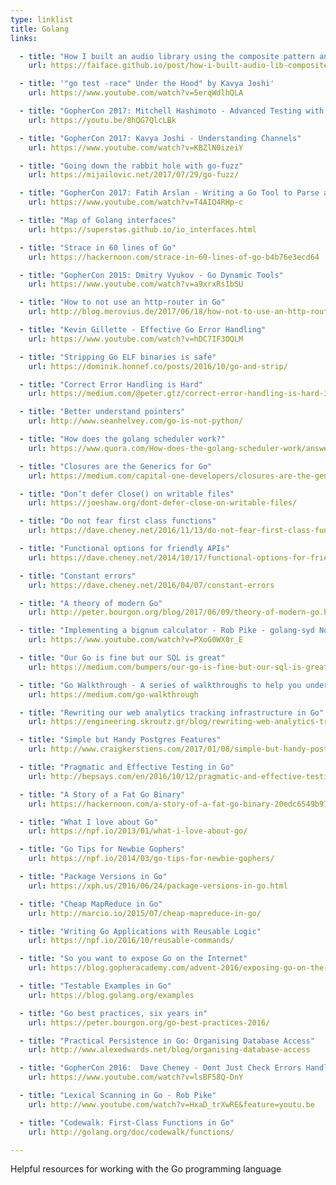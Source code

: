 ```yaml
---
type: linklist
title: Golang
links:

  - title: "How I built an audio library using the composite pattern and higher-order functions"
    url: https://faiface.github.io/post/how-i-built-audio-lib-composite-pattern/

  - title: '"go test -race" Under the Hood" by Kavya Joshi'
    url: https://www.youtube.com/watch?v=5erqWdlhQLA

  - title: "GopherCon 2017: Mitchell Hashimoto - Advanced Testing with Go"
    url: https://youtu.be/8hQG7QlcLBk

  - title: "GopherCon 2017: Kavya Joshi - Understanding Channels"
    url: https://www.youtube.com/watch?v=KBZlN0izeiY

  - title: "Going down the rabbit hole with go-fuzz"
    url: https://mijailovic.net/2017/07/29/go-fuzz/

  - title: "GopherCon 2017: Fatih Arslan - Writing a Go Tool to Parse and Modify Struct Tags"
    url: https://www.youtube.com/watch?v=T4AIQ4RHp-c

  - title: "Map of Golang interfaces"
    url: https://superstas.github.io/io_interfaces.html

  - title: "Strace in 60 lines of Go"
    url: https://hackernoon.com/strace-in-60-lines-of-go-b4b76e3ecd64

  - title: "GopherCon 2015: Dmitry Vyukov - Go Dynamic Tools"
    url: https://www.youtube.com/watch?v=a9xrxRsIbSU

  - title: "How to not use an http-router in Go"
    url: http://blog.merovius.de/2017/06/18/how-not-to-use-an-http-router.html

  - title: "Kevin Gillette - Effective Go Error Handling"
    url: https://www.youtube.com/watch?v=hDC7IF3OQLM

  - title: "Stripping Go ELF binaries is safe"
    url: https://dominik.honnef.co/posts/2016/10/go-and-strip/

  - title: "Correct Error Handling is Hard"
    url: https://medium.com/@peter.gtz/correct-error-handling-is-hard-307ea72759c7

  - title: "Better understand pointers"
    url: http://www.seanhelvey.com/go-is-not-python/

  - title: "How does the golang scheduler work?"
    url: https://www.quora.com/How-does-the-golang-scheduler-work/answer/Ian-Lance-Taylor

  - title: "Closures are the Generics for Go"
    url: https://medium.com/capital-one-developers/closures-are-the-generics-for-go-cb32021fb5b5

  - title: "Don’t defer Close() on writable files"
    url: https://joeshaw.org/dont-defer-close-on-writable-files/

  - title: "Do not fear first class functions"
    url: https://dave.cheney.net/2016/11/13/do-not-fear-first-class-functions

  - title: "Functional options for friendly APIs"
    url: https://dave.cheney.net/2014/10/17/functional-options-for-friendly-apis

  - title: "Constant errors"
    url: https://dave.cheney.net/2016/04/07/constant-errors

  - title: "A theory of modern Go"
    url: http://peter.bourgon.org/blog/2017/06/09/theory-of-modern-go.html

  - title: "Implementing a bignum calculator - Rob Pike - golang-syd November 2014"
    url: https://www.youtube.com/watch?v=PXoG0WX0r_E

  - title: "Our Go is fine but our SQL is great"
    url: https://medium.com/bumpers/our-go-is-fine-but-our-sql-is-great-b4857950a243

  - title: "Go Walkthrough - A series of walkthroughs to help you understand the Go standard library better."
    url: https://medium.com/go-walkthrough

  - title: "Rewriting our web analytics tracking infrastructure in Go"
    url: https://engineering.skroutz.gr/blog/rewriting-web-analytics-tracking-in-go/

  - title: "Simple but Handy Postgres Features"
    url: http://www.craigkerstiens.com/2017/01/08/simple-but-handy-postgresql-features/

  - title: "Pragmatic and Effective Testing in Go"
    url: http://bepsays.com/en/2016/10/12/pragmatic-and-effective-testing-in-go/

  - title: "A Story of a Fat Go Binary"
    url: https://hackernoon.com/a-story-of-a-fat-go-binary-20edc6549b97

  - title: "What I love about Go"
    url: https://npf.io/2013/01/what-i-love-about-go/

  - title: "Go Tips for Newbie Gophers"
    url: https://npf.io/2014/03/go-tips-for-newbie-gophers/

  - title: "Package Versions in Go"
    url: https://xph.us/2016/06/24/package-versions-in-go.html

  - title: "Cheap MapReduce in Go"
    url: http://marcio.io/2015/07/cheap-mapreduce-in-go/

  - title: "Writing Go Applications with Reusable Logic"
    url: https://npf.io/2016/10/reusable-commands/

  - title: "So you want to expose Go on the Internet"
    url: https://blog.gopheracademy.com/advent-2016/exposing-go-on-the-internet/

  - title: "Testable Examples in Go"
    url: https://blog.golang.org/examples

  - title: "Go best practices, six years in"
    url: https://peter.bourgon.org/go-best-practices-2016/

  - title: "Practical Persistence in Go: Organising Database Access"
    url: http://www.alexedwards.net/blog/organising-database-access

  - title: "GopherCon 2016:  Dave Cheney - Dont Just Check Errors Handle Them Gracefully"
    url: https://www.youtube.com/watch?v=lsBF58Q-DnY

  - title: "Lexical Scanning in Go - Rob Pike"
    url: http://www.youtube.com/watch?v=HxaD_trXwRE&feature=youtu.be

  - title: "Codewalk: First-Class Functions in Go"
    url: http://golang.org/doc/codewalk/functions/

---
```


Helpful resources for working with the Go programming language
